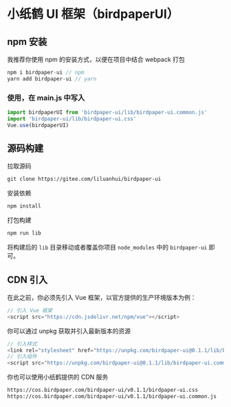 # 小纸鹤 UI 框架（birdpaperUI）

## npm 安装

我推荐你使用 npm 的安装方式，以便在项目中结合 webpack 打包

``` javascript
npm i birdpaper-ui // npm
yarn add birdpaper-ui // yarn
```

### 使用，在 main.js 中写入

``` javascript
import birdpaperUI from 'birdpaper-ui/lib/birdpaper-ui.common.js'
import 'birdpaper-ui/lib/birdpaper-ui.css'
Vue.use(birdpaperUI)
```

## 源码构建

拉取源码

``` html
git clone https://gitee.com/liluanhui/birdpaper-ui
```

安装依赖

``` javascript
npm install
```

打包构建

``` javascript
npm run lib
```

将构建后的 `lib` 目录移动或者覆盖你项目 `node_modules` 中的 `birdpaper-ui` 即可。

## CDN 引入
在此之前，你必须先引入 Vue 框架，以官方提供的生产环境版本为例：
``` javascript
// 引入 Vue 框架
<script src="https://cdn.jsdelivr.net/npm/vue"></script>
```
你可以通过 unpkg 获取并引入最新版本的资源
``` javascript
// 引入样式
<link rel="stylesheet" href="https://unpkg.com/birdpaper-ui@0.1.1/lib/birdpaper-ui.css">
// 引入组件
<script src="https://unpkg.com/birdpaper-ui@0.1.1/lib/birdpaper-ui.common.js"></script>
```

你也可以使用小纸鹤提供的 CDN 服务
``` html
https://cos.birdpaper.com/birdpaper-ui/v0.1.1/birdpaper-ui.css
https://cos.birdpaper.com/birdpaper-ui/v0.1.1/birdpaper-ui.common.js
```
